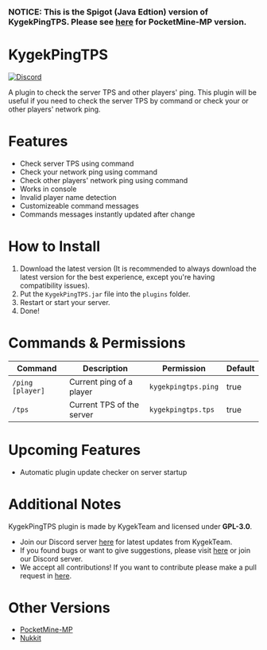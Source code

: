 ### NOTICE: This is the Spigot (Java Edtion) version of KygekPingTPS. Please see [here](https://github.com/KygekTeam/KygekPingTPS) for PocketMine-MP version.

# KygekPingTPS

[![Discord](https://img.shields.io/discord/735439472992321587.svg?label=&logo=discord&logoColor=ffffff&color=7389D8&labelColor=6A7EC2)](https://discord.gg/CXtqUZv)

A plugin to check the server TPS and other players' ping. This plugin will be useful if you need to check the server TPS by command or check your or other players' network ping.

# Features

- Check server TPS using command
- Check your network ping using command
- Check other players' network ping using command
- Works in console
- Invalid player name detection
- Customizeable command messages
- Commands messages instantly updated after change

# How to Install

1. Download the latest version (It is recommended to always download the latest version for the best experience, except you're having compatibility issues).
2. Put the `KygekPingTPS.jar` file into the `plugins` folder.
3. Restart or start your server.
4. Done!

# Commands & Permissions

| Command | Description | Permission | Default |
| --- | --- | --- | --- |
| `/ping [player]` | Current ping of a player | `kygekpingtps.ping` | true |
| `/tps` | Current TPS of the server | `kygekpingtps.tps` | true |

# Upcoming Features

- Automatic plugin update checker on server startup

# Additional Notes

KygekPingTPS plugin is made by KygekTeam and licensed under **GPL-3.0**.

- Join our Discord server <a href="https://discord.gg/CXtqUZv">here</a> for latest updates from KygekTeam.
- If you found bugs or want to give suggestions, please visit <a href="https://github.com/KygekTeam/KygekPingTPS-Spigot/issues">here</a> or join our Discord server.
- We accept all contributions! If you want to contribute please make a pull request in <a href="https://github.com/KygekTeam/KygekPingTPS-Spigot/pulls">here</a>.

# Other Versions

- [PocketMine-MP](https://github.com/KygekTeam/KygekPingTPS)
- [Nukkit](https://github.com/KygekTeam/KygekPingTPS-Nukkit)
